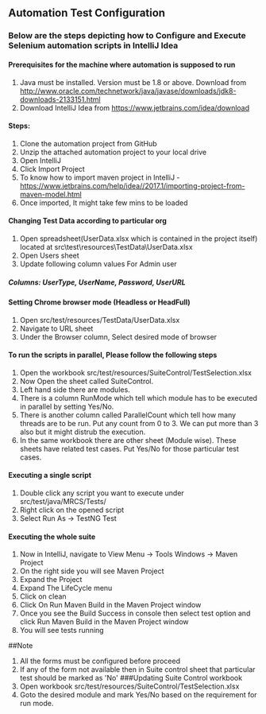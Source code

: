 ## Automation Test Configuration 


### Below are the steps depicting how to Configure and Execute Selenium automation scripts in IntelliJ Idea


#### Prerequisites for the machine where automation is supposed to run
1. Java must be installed. Version must be 1.8 or above. Download from http://www.oracle.com/technetwork/java/javase/downloads/jdk8-downloads-2133151.html
2. Download IntelliJ Idea from https://www.jetbrains.com/idea/download

#### Steps:
1) Clone the automation project from GitHub
2) Unzip the attached automation project to your local drive
3) Open IntelliJ
4) Click Import Project 
5) To know how to import maven project in IntelliJ - https://www.jetbrains.com/help/idea//2017.1/importing-project-from-maven-model.html
6) Once imported, It might take few mins to be loaded

#### Changing Test Data according to particular org
1) Open spreadsheet(UserData.xlsx which is contained in the project itself) located at src\test\resources\TestData\UserData.xlsx 
2) Open Users sheet
3) Update following column values For Admin user
##### Columns: UserType,	UserName,	Password, UserURL
 
#### Setting Chrome browser mode (Headless or HeadFull)
1) Open src/test/resources/TestData/UserData.xlsx
2) Navigate to URL sheet
3) Under the Browser column, Select desired mode of browser

#### To run the scripts in parallel, Please follow the following steps

1) Open the workbook src/test/resources/SuiteControl/TestSelection.xlsx
2) Now Open the sheet called SuiteControl.
3) Left hand side there are modules.
4) There is a column RunMode which tell which module has to be executed in parallel by setting Yes/No.
5) There is another column called ParallelCount which tell how many threads are to be run. Put any count from 0 to 3. We can put more than 3 also but it might distrub the execution.
6) In the same workbook there are other sheet (Module wise). These sheets have related test cases. Put Yes/No for those particular test cases.

#### Executing a single script

1) Double click any script you want to execute under src/test/java/MRCS/Tests/
2) Right click on the opened script
3) Select Run As -> TestNG Test

#### Executing the whole suite
1) Now in IntelliJ, navigate to View Menu -> Tools Windows -> Maven Project
2) On the right side you will see Maven Project
3) Expand the Project
4) Expand The LifeCycle menu
5) Click on clean
6) Click On Run Maven Build in the Maven Project window
7) Once you see the Build Success in console then select test option and click Run Maven Build in the Maven Project window
8) You will see tests running

##Note
1. All the forms must be configured before proceed
2. If any of the form not available then in Suite control sheet that particular test should be marked as 'No'
###Updating Suite Control workbook
1. Open workbook src/test/resources/SuiteControl/TestSelection.xlsx
2. Goto the desired module and mark Yes/No based on the requirement for run mode.      
